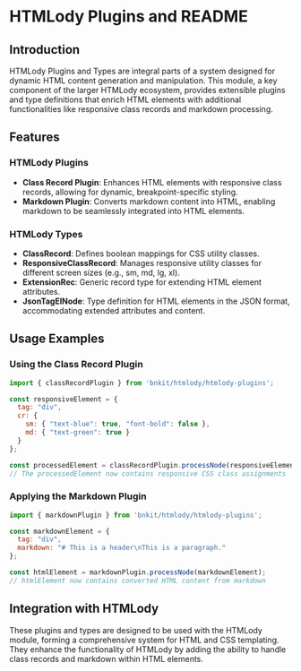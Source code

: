 # HTMLody Plugins and README

## Introduction

HTMLody Plugins and Types are integral parts of a system designed for dynamic HTML content generation and manipulation. This module, a key component of the larger HTMLody ecosystem, provides extensible plugins and type definitions that enrich HTML elements with additional functionalities like responsive class records and markdown processing.

## Features

### HTMLody Plugins

- **Class Record Plugin**: Enhances HTML elements with responsive class records, allowing for dynamic, breakpoint-specific styling.
- **Markdown Plugin**: Converts markdown content into HTML, enabling markdown to be seamlessly integrated into HTML elements.

### HTMLody Types

- **ClassRecord**: Defines boolean mappings for CSS utility classes.
- **ResponsiveClassRecord**: Manages responsive utility classes for different screen sizes (e.g., sm, md, lg, xl).
- **ExtensionRec**: Generic record type for extending HTML element attributes.
- **JsonTagElNode**: Type definition for HTML elements in the JSON format, accommodating extended attributes and content.

## Usage Examples

### Using the Class Record Plugin

```javascript
import { classRecordPlugin } from 'bnkit/htmlody/htmlody-plugins';

const responsiveElement = {
  tag: "div",
  cr: {
    sm: { "text-blue": true, "font-bold": false },
    md: { "text-green": true }
  }
};

const processedElement = classRecordPlugin.processNode(responsiveElement);
// The processedElement now contains responsive CSS class assignments
```

### Applying the Markdown Plugin

```javascript
import { markdownPlugin } from 'bnkit/htmlody/htmlody-plugins';

const markdownElement = {
  tag: "div",
  markdown: "# This is a header\nThis is a paragraph."
};

const htmlElement = markdownPlugin.processNode(markdownElement);
// htmlElement now contains converted HTML content from markdown
```

## Integration with HTMLody

These plugins and types are designed to be used with the HTMLody module, forming a comprehensive system for HTML and CSS templating. They enhance the functionality of HTMLody by adding the ability to handle class records and markdown within HTML elements.
